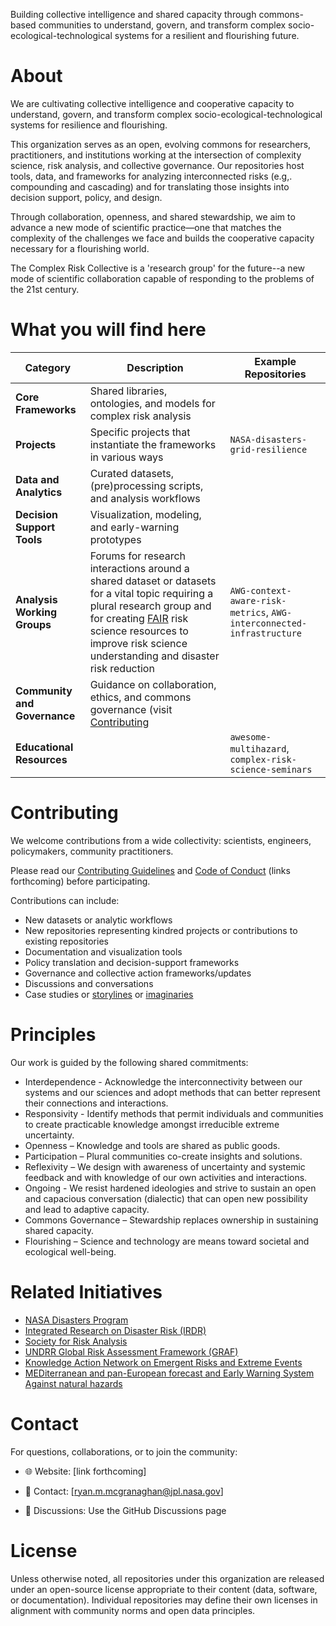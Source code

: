 
Building collective intelligence and shared capacity through commons-based communities to understand, govern, and transform complex socio-ecological-technological systems for a resilient and flourishing future.


# About
We are cultivating collective intelligence and cooperative capacity to understand, govern, and transform complex socio-ecological-technological systems for resilience and flourishing.

This organization serves as an open, evolving commons for researchers, practitioners, and institutions working at the intersection of complexity science, risk analysis, and collective governance. Our repositories host tools, data, and frameworks for analyzing interconnected risks (e.g,. compounding and cascading) and for translating those insights into decision support, policy, and design.

Through collaboration, openness, and shared stewardship, we aim to advance a new mode of scientific practice—one that matches the complexity of the challenges we face and builds the cooperative capacity necessary for a flourishing world. 

The Complex Risk Collective is a 'research group' for the future--a new mode of scientific collaboration capable of responding to the problems of the 21st century. 



# What you will find here 

| Category                        | Description                                                        | Example Repositories                                    |
| ------------------------------- | ------------------------------------------------------------------ | ------------------------------------------------------- |
| **Core Frameworks**          | Shared libraries, ontologies, and models for complex risk analysis |          |
| **Projects**          | Specific projects that instantiate the frameworks in various ways | `NASA-disasters-grid-resilience`         |
| **Data and Analytics**       | Curated datasets, (pre)processing scripts, and analysis workflows       |  |
| **Decision Support Tools**   | Visualization, modeling, and early-warning prototypes              |              |
| **Analysis Working Groups**   | Forums for research interactions around a shared dataset or datasets for a vital topic requiring a plural research group and for creating [FAIR](https://www.nature.com/articles/sdata201618) risk science resources to improve risk science understanding and disaster risk reduction             | `AWG-context-aware-risk-metrics`, `AWG-interconnected-infrastructure`          |
| **Community and Governance** | Guidance on collaboration, ethics, and commons governance (visit [Contributing](https://github.com/Complex-Risk-Collective/.github/CONTRIBUTING.md)          |              |
| **Educational Resources**          |  | `awesome-multihazard`, `complex-risk-science-seminars`        |



# Contributing

We welcome contributions from a wide collectivity: scientists, engineers, policymakers, community practitioners.

Please read our [Contributing Guidelines](https://github.com/Complex-Risk-Collective/.github/CONTRIBUTING.md) and [Code of Conduct]() (links forthcoming) before participating. 

Contributions can include:
- New datasets or analytic workflows
- New repositories representing kindred projects or contributions to existing repositories
- Documentation and visualization tools
- Policy translation and decision-support frameworks
- Governance and collective action frameworks/updates
- Discussions and conversations
- Case studies or [storylines](https://link.springer.com/article/10.1007/s10584-018-2317-9) or [imaginaries](https://link.springer.com/article/10.1007/s13280-021-01544-8)


# Principles

Our work is guided by the following shared commitments:
- Interdependence - Acknowledge the interconnectivity between our systems and our sciences and adopt methods that can better represent their connections and interactions.
- Responsivity - Identify methods that permit individuals and communities to create practicable knowledge amongst irreducible extreme uncertainty.
- Openness – Knowledge and tools are shared as public goods.
- Participation – Plural communities co-create insights and solutions.
- Reflexivity – We design with awareness of uncertainty and systemic feedback and with knowledge of our own activities and interactions. 
- Ongoing - We resist hardened ideologies and strive to sustain an open and capacious conversation (dialectic) that can open new possibility and lead to adaptive capacity. 
- Commons Governance – Stewardship replaces ownership in sustaining shared capacity.
- Flourishing – Science and technology are means toward societal and ecological well-being.

# Related Initiatives

- [NASA Disasters Program](https://appliedsciences.nasa.gov/what-we-do/disasters)
- [Integrated Research on Disaster Risk (IRDR)](https://council.science/member/integrated-research-on-disaster-risk-irdr/)
- [Society for Risk Analysis](https://www.sra.org/)
- [UNDRR Global Risk Assessment Framework (GRAF)](https://www.preventionweb.net/understanding-disaster-risk/graf)
- [Knowledge Action Network on Emergent Risks and Extreme Events](https://www.risk-kan.org/)
- [MEDiterranean and pan-European forecast and Early Warning System Against natural hazards](https://www.medewsa.eu)
  

# Contact

For questions, collaborations, or to join the community:

- 🌐 Website: [link forthcoming]

- 📧 Contact: [ryan.m.mcgranaghan@jpl.nasa.gov]

- 💬 Discussions: Use the GitHub Discussions page

# License

Unless otherwise noted, all repositories under this organization are released under an open-source license appropriate to their content (data, software, or documentation). Individual repositories may define their own licenses in alignment with community norms and open data principles.

